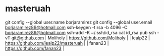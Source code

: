 # masteruah
git config --global user.name borjaramirez
git config --global user.email borjaramirez89@hotmail.com
ssh-keygen -t rsa -b 4096 -C borjaramirez89@hotmail.com
ssh-add -K ~/.ssh/id_rsa
cat id_rsa.pub 
ssh -vT git@github.com
| Moliholy  | https://github.com/Moliholy |
| lealp22 | https://github.com/lealp22/masteruah |
| fanan23  | https://github.com/fanan23  |
